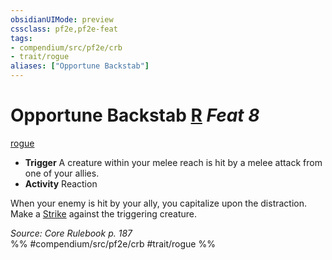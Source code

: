 ```yaml
---
obsidianUIMode: preview
cssclass: pf2e,pf2e-feat
tags:
- compendium/src/pf2e/crb
- trait/rogue
aliases: ["Opportune Backstab"]
---
```

# Opportune Backstab  [R](../../Rules/core-rulebook/chapter-9-playing-the-game.md#Actions "Reaction") *Feat 8*  
[rogue](../../Rules/traits/rogue.md)  

- **Trigger** A creature within your melee reach is hit by a melee attack from one of your allies.
- **Activity** Reaction

When your enemy is hit by your ally, you capitalize upon the distraction. Make a [Strike](../../Rules/actions/strike.md) against the triggering creature.

*Source: Core Rulebook p. 187*  
%% #compendium/src/pf2e/crb #trait/rogue %%